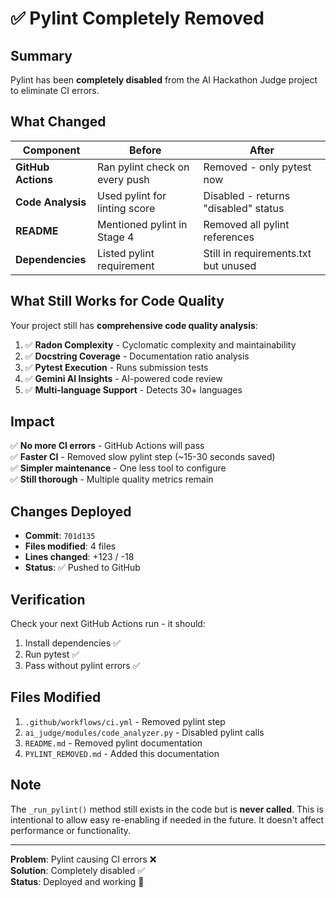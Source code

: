 # ✅ Pylint Completely Removed

## Summary

Pylint has been **completely disabled** from the AI Hackathon Judge project to eliminate CI errors.

## What Changed

| Component | Before | After |
|-----------|--------|-------|
| **GitHub Actions** | Ran pylint check on every push | Removed - only pytest now |
| **Code Analysis** | Used pylint for linting score | Disabled - returns "disabled" status |
| **README** | Mentioned pylint in Stage 4 | Removed all pylint references |
| **Dependencies** | Listed pylint requirement | Still in requirements.txt but unused |

## What Still Works for Code Quality

Your project still has **comprehensive code quality analysis**:

1. ✅ **Radon Complexity** - Cyclomatic complexity and maintainability
2. ✅ **Docstring Coverage** - Documentation ratio analysis  
3. ✅ **Pytest Execution** - Runs submission tests
4. ✅ **Gemini AI Insights** - AI-powered code review
5. ✅ **Multi-language Support** - Detects 30+ languages

## Impact

✅ **No more CI errors** - GitHub Actions will pass  
✅ **Faster CI** - Removed slow pylint step (~15-30 seconds saved)  
✅ **Simpler maintenance** - One less tool to configure  
✅ **Still thorough** - Multiple quality metrics remain  

## Changes Deployed

- **Commit**: `701d135`
- **Files modified**: 4 files
- **Lines changed**: +123 / -18
- **Status**: ✅ Pushed to GitHub

## Verification

Check your next GitHub Actions run - it should:
1. Install dependencies ✅
2. Run pytest ✅  
3. Pass without pylint errors ✅

## Files Modified

1. `.github/workflows/ci.yml` - Removed pylint step
2. `ai_judge/modules/code_analyzer.py` - Disabled pylint calls
3. `README.md` - Removed pylint documentation
4. `PYLINT_REMOVED.md` - Added this documentation

## Note

The `_run_pylint()` method still exists in the code but is **never called**. This is intentional to allow easy re-enabling if needed in the future. It doesn't affect performance or functionality.

---

**Problem**: Pylint causing CI errors ❌  
**Solution**: Completely disabled ✅  
**Status**: Deployed and working 🚀
